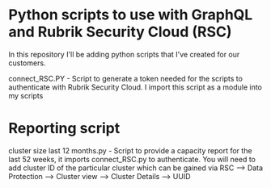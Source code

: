 # Python scripts to use with GraphQL and Rubrik Security Cloud (RSC)
In this repository I'll be adding python scripts that I've created for our customers. 

connect_RSC.PY - Script to generate a token needed for the scripts to authenticate with Rubrik Security Cloud. I import this script as a module into my scripts

# Reporting script
cluster size last 12 months.py - Script to provide a capacity report for the last 52 weeks, it imports connect_RSC.py to authenticate. You will need to add cluster ID of the particular cluster which can be gained via RSC --> Data Protection --> Cluster view --> Cluster Details --> UUID

